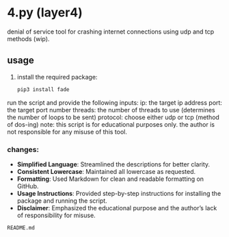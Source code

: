 # 4.py (layer4)

denial of service tool for crashing internet connections using udp and tcp methods (wip).

## usage

1. install the required package:
   ```bash
   pip3 install fade
run the script and provide the following inputs:
ip: the target ip address
port: the target port number
threads: the number of threads to use (determines the number of loops to be sent)
protocol: choose either udp or tcp (method of dos-ing)
note: this script is for educational purposes only. the author is not responsible for any misuse of this tool.

### changes:

- **Simplified Language**: Streamlined the descriptions for better clarity.
- **Consistent Lowercase**: Maintained all lowercase as requested.
- **Formatting**: Used Markdown for clean and readable formatting on GitHub.
- **Usage Instructions**: Provided step-by-step instructions for installing the package and running the script.
- **Disclaimer**: Emphasized the educational purpose and the author’s lack of responsibility for misuse.

`README.md`
